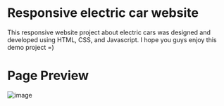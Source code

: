 # Responsive electric car website
This responsive website project about electric cars was designed and developed using HTML, CSS, and Javascript.
I hope you guys enjoy this demo project =)

# Page Preview
![image](https://user-images.githubusercontent.com/82729254/234134974-9c97aa12-7b41-402f-a8b4-6faeb9451ef7.png)
